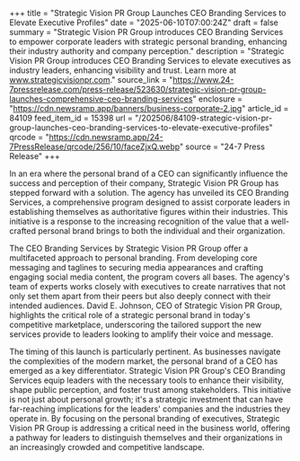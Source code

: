 +++
title = "Strategic Vision PR Group Launches CEO Branding Services to Elevate Executive Profiles"
date = "2025-06-10T07:00:24Z"
draft = false
summary = "Strategic Vision PR Group introduces CEO Branding Services to empower corporate leaders with strategic personal branding, enhancing their industry authority and company perception."
description = "Strategic Vision PR Group introduces CEO Branding Services to elevate executives as industry leaders, enhancing visibility and trust. Learn more at www.strategicvisionpr.com."
source_link = "https://www.24-7pressrelease.com/press-release/523630/strategic-vision-pr-group-launches-comprehensive-ceo-branding-services"
enclosure = "https://cdn.newsramp.app/banners/business-corporate-2.jpg"
article_id = 84109
feed_item_id = 15398
url = "/202506/84109-strategic-vision-pr-group-launches-ceo-branding-services-to-elevate-executive-profiles"
qrcode = "https://cdn.newsramp.app/24-7PressRelease/qrcode/256/10/faceZjxQ.webp"
source = "24-7 Press Release"
+++

<p>In an era where the personal brand of a CEO can significantly influence the success and perception of their company, Strategic Vision PR Group has stepped forward with a solution. The agency has unveiled its CEO Branding Services, a comprehensive program designed to assist corporate leaders in establishing themselves as authoritative figures within their industries. This initiative is a response to the increasing recognition of the value that a well-crafted personal brand brings to both the individual and their organization.</p><p>The CEO Branding Services by Strategic Vision PR Group offer a multifaceted approach to personal branding. From developing core messaging and taglines to securing media appearances and crafting engaging social media content, the program covers all bases. The agency's team of experts works closely with executives to create narratives that not only set them apart from their peers but also deeply connect with their intended audiences. David E. Johnson, CEO of Strategic Vision PR Group, highlights the critical role of a strategic personal brand in today's competitive marketplace, underscoring the tailored support the new services provide to leaders looking to amplify their voice and message.</p><p>The timing of this launch is particularly pertinent. As businesses navigate the complexities of the modern market, the personal brand of a CEO has emerged as a key differentiator. Strategic Vision PR Group's CEO Branding Services equip leaders with the necessary tools to enhance their visibility, shape public perception, and foster trust among stakeholders. This initiative is not just about personal growth; it's a strategic investment that can have far-reaching implications for the leaders' companies and the industries they operate in. By focusing on the personal branding of executives, Strategic Vision PR Group is addressing a critical need in the business world, offering a pathway for leaders to distinguish themselves and their organizations in an increasingly crowded and competitive landscape.</p>